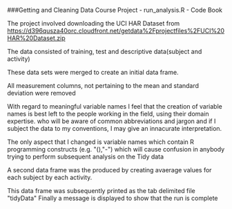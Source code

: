 ###Getting and Cleaning Data Course Project - run_analysis.R - Code Book

The project involved downloading the UCI HAR Dataset from https://d396qusza40orc.cloudfront.net/getdata%2Fprojectfiles%2FUCI%20HAR%20Dataset.zip
 
The data consisted of training, test and descriptive data(subject and activity)

These data sets were merged to create an initial data frame.

All measurement columns, not pertaining to the mean and standard deviation were removed

With regard to meaningful variable names I feel that the creation of variable names is best left to the 
people working in the field, using their domain expertise. who will be 
aware of common abbreviations and jargon and if I subject the data 
to my conventions, I may give an innacurate interpretation. 

The only aspect that I changed is variable names which contain R 
programming constructs (e.g. "(),"-") which will cause confusion in anybody 
trying to perform subsequent analysis on the Tidy data

A second data frame was the produced by creating avaerage values for each subject by each activity.

This data frame was subsequently printed as the tab delimited file "tidyData"
Finally a message is displayed to show that the run is complete

